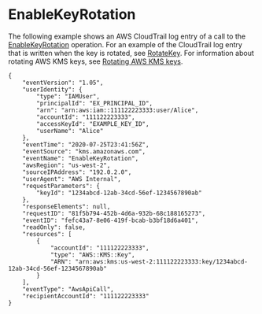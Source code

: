 # EnableKeyRotation<a name="ct-enablekeyrotation"></a>

The following example shows an AWS CloudTrail log entry of a call to the [EnableKeyRotation](https://docs.aws.amazon.com/kms/latest/APIReference/API_EnableKeyRotation.html) operation\. For an example of the CloudTrail log entry that is written when the key is rotated, see [RotateKey](ct-rotatekey.md)\. For information about rotating AWS KMS keys, see [Rotating AWS KMS keys](rotate-keys.md)\.

```
{
    "eventVersion": "1.05",
    "userIdentity": {
        "type": "IAMUser",
        "principalId": "EX_PRINCIPAL_ID",
        "arn": "arn:aws:iam::111122223333:user/Alice",
        "accountId": "111122223333",
        "accessKeyId": "EXAMPLE_KEY_ID",
        "userName": "Alice"
    },
    "eventTime": "2020-07-25T23:41:56Z",
    "eventSource": "kms.amazonaws.com",
    "eventName": "EnableKeyRotation",
    "awsRegion": "us-west-2",
    "sourceIPAddress": "192.0.2.0",
    "userAgent": "AWS Internal",
    "requestParameters": {
        "keyId": "1234abcd-12ab-34cd-56ef-1234567890ab"
    },
    "responseElements": null,
    "requestID": "81f5b794-452b-4d6a-932b-68c188165273",
    "eventID": "fefc43a7-8e06-419f-bcab-b3bf18d6a401",
    "readOnly": false,
    "resources": [
        {
            "accountId": "111122223333",
            "type": "AWS::KMS::Key",
            "ARN": "arn:aws:kms:us-west-2:111122223333:key/1234abcd-12ab-34cd-56ef-1234567890ab"
        }
    ],
    "eventType": "AwsApiCall",
    "recipientAccountId": "111122223333"
}
```